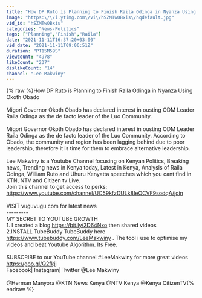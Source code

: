 ```yaml
---
title: "How DP Ruto is Planning to Finish Raila Odinga in Nyanza Using Okoth Obado"
image: "https:\/\/i.ytimg.com\/vi\/hSZMTwOBxis\/hqdefault.jpg"
vid_id: "hSZMTwOBxis"
categories: "News-Politics"
tags: ["Planning","Finish","Raila"]
date: "2021-11-11T16:37:20+03:00"
vid_date: "2021-11-11T09:06:51Z"
duration: "PT15M59S"
viewcount: "4978"
likeCount: "237"
dislikeCount: "14"
channel: "Lee Makwiny"
---
```

{% raw %}How DP Ruto is Planning to Finish Raila Odinga in Nyanza Using Okoth Obado <br /><br />Migori Governor Okoth Obado has declared interest in ousting ODM Leader Raila Odinga as the de facto leader of the Luo Community.<br /><br />Migori Governor Okoth Obado has declared interest in ousting ODM Leader Raila Odinga as the de facto leader of the Luo Community. According to Obado, the community and region has been lagging behind due to poor leadership, therefore it is time for them to embrace alternative leadership.<br /><br />Lee Makwiny is a Youtube Channel focusing on Kenyan Politics, Breaking news, Trending news in Kenya today, Latest in Kenya, Analysis of Raila Odinga, William Ruto and Uhuru Kenyatta speeches which you cant find in KTN, NTV and Citizen tv Live.<br />Join this channel to get access to perks:<br /><a rel="nofollow" target="blank" href="https://www.youtube.com/channel/UC59kfzDULk8IeOCVF9sodqA/join">https://www.youtube.com/channel/UC59kfzDULk8IeOCVF9sodqA/join</a><br /><br />VISIT vuguvugu.com for latest news<br />---------<br />MY SECRET TO YOUTUBE GROWTH<br />1. I created a blog <a rel="nofollow" target="blank" href="https://bit.ly/2D64Nxo">https://bit.ly/2D64Nxo</a> then shared videos<br />2.INSTALL TubeBuddy TubeBuddy here <a rel="nofollow" target="blank" href="https://www.tubebuddy.com/LeeMakwiny">https://www.tubebuddy.com/LeeMakwiny</a> . The tool i use to optimise my videos and beat Youtube Algorithm. Its Free.<br /><br />SUBSCRIBE to our YouTube channel #LeeMakwiny for more great videos <a rel="nofollow" target="blank" href="https://goo.gl/Q2fkjj">https://goo.gl/Q2fkjj</a><br />Facebook| Instagram| Twitter @Lee Makwiny<br /><br />@Herman Manyora @KTN News Kenya @NTV Kenya @Kenya CitizenTV{% endraw %}
